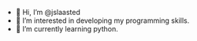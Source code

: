 - 👋 Hi, I’m @jslaasted
- 👀 I’m interested in developing my programming skills.
- 🌱 I’m currently learning python.

<!---
jslaasted/jslaasted is a ✨ special ✨ repository because its `README.md` (this file) appears on your GitHub profile.
You can click the Preview link to take a look at your changes.
--->

